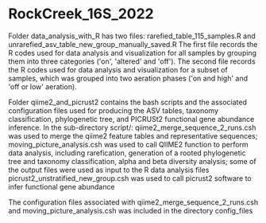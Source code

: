 # RockCreek_16S_2022
Folder data_analysis_with_R has two files: rarefied_table_115_samples.R and unrarefied_asv_table_new_group_manually_saved.R
The first file records the R codes used for data analysis and visualization for all samples by grouping them into three categories ('on', 'altered' and 'off').
The second file records the R codes used for data analysis and visualization for a subset of samples, which was grouped into two aeration phases ('on and high' and 'off or low' aeration).

Folder qiime2_and_picrust2 contains the bash scripts and the associated configuration files used for producing the ASV tables, taxonomy classification, phylogenetic tree, and PICRUSt2 functional gene abundance inference.
In the sub-directory script/:
qiime2_merge_sequence_2_runs.csh was used to merge the qiime2 feature tables and representative sequences;
moving_picture_analysis.csh was used to call QIIME2 function to perform data analysis, including rarefication, generation of a rooted phylogenetic tree and taxonomy classification, alpha and beta diversity analysis; some of the output files were used as input to the R data analysis files
picrust2_unstratified_new_group.csh was used to call picrust2 software to infer functional gene abundance

The configuration files associated with qiime2_merge_sequence_2_runs.csh and moving_picture_analysis.csh was included in the directory config_files

